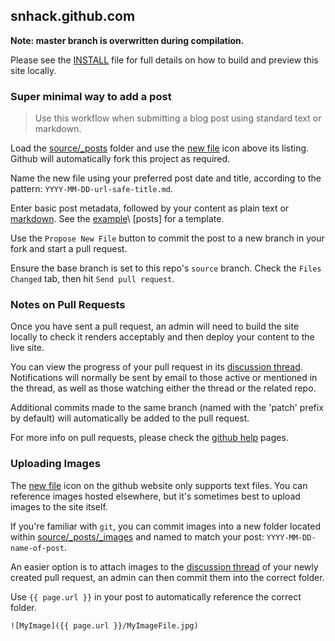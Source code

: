 ## snhack.github.com

__Note:  master branch is overwritten during compilation.__

Please see the [INSTALL](INSTALL.md) file for full details on how to build and
preview this site locally.


### Super minimal way to add a post

> Use this workflow when submitting a blog post using standard text or markdown.

Load the [source/_posts] folder and use the [new file] icon above its listing.
Github will automatically fork this project as required.

[source/_posts]: https://github.com/snhack/snhack.github.com/tree/source/source/_posts

Name the new file using your preferred post date and title,
according to the pattern: `YYYY-MM-DD-url-safe-title.md`.

[new file]: https://github.com/blog/1327-creating-files-on-github
[naming it]: https://github.com/blog/1436-moving-and-renaming-files-on-github

Enter basic post metadata, followed by your content as plain text or [markdown].
See the [example]\ [posts] for a template.

[example]: https://raw.github.com/snhack/snhack.github.com/source/source/_posts/_examples/2012-11-06-example-post.md
[post]: https://raw.github.com/snhack/snhack.github.com/source/source/_posts/_examples/2012-11-06-example-post.md
[preview]: https://github.com/snhack/snhack.github.com/blob/source/source/_posts/_examples/2012-11-06-example-post.md

Use the `Propose New File` button to commit the post to a new branch in your fork and
start a pull request.

Ensure the base branch is set to this repo's `source` branch.
Check the `Files Changed` tab, then hit `Send pull request`.

[post metadata]: http://octopress.org/docs/blogging
[markdown basics]: http://daringfireball.net/projects/markdown/basics
[markdown]: http://daringfireball.net/projects/markdown/dingus


### Notes on Pull Requests

Once you have sent a pull request, an admin will need to build the site locally to
check it renders acceptably and then deploy your content to the live site.

You can view the progress of your pull request in its [discussion thread].
Notifications will normally be sent by email to those active or mentioned
in the thread, as well as those watching either the thread or the related repo.

Additional commits made to the same branch (named with the 'patch' prefix by default)
will automatically be added to the pull request.

For more info on pull requests, please check the [github help] pages.

[discussion thread]: https://github.com/snhack/snhack.github.com/issues
[github help]: https://help.github.com/articles/using-pull-requests


### Uploading Images

The [new file] icon on the github website only supports text files. You can reference
images hosted elsewhere, but it's sometimes best to upload images to the site itself.

If you're familiar with `git`, you can commit images into a new folder located within
[source/_posts/_images] and named to match your post: `YYYY-MM-DD-name-of-post`.

[source/_posts/_images]: https://github.com/snhack/snhack.github.com/tree/source/source/_posts/_images

An easier option is to attach images to the [discussion thread] of your newly created
pull request, an admin can then commit them into the correct folder.

Use `{{ page.url }}` in your post to automatically reference the correct folder.

    ![MyImage]({{ page.url }}/MyImageFile.jpg)


